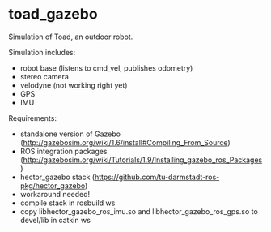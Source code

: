toad_gazebo
===========

Simulation of Toad, an outdoor robot.

Simulation includes:

* robot base (listens to cmd_vel, publishes odometry)
* stereo camera
* velodyne (not working right yet)
* GPS
* IMU

Requirements:

* standalone version of Gazebo (http://gazebosim.org/wiki/1.6/install#Compiling_From_Source)
* ROS integration packages (http://gazebosim.org/wiki/Tutorials/1.9/Installing_gazebo_ros_Packages)
* hector_gazebo stack (https://github.com/tu-darmstadt-ros-pkg/hector_gazebo)
 * workaround needed!
 * compile stack in rosbuild ws
 * copy libhector_gazebo_ros_imu.so and libhector_gazebo_ros_gps.so to devel/lib in catkin ws


